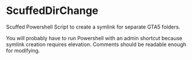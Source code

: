 # ScuffedDirChange
Scuffed Powershell Script to create a symlink for separate GTA5 folders.

You will probably have to run Powershell with an admin shortcut because symlink creation requires elevation.
Comments should be readable enough for modifying.
